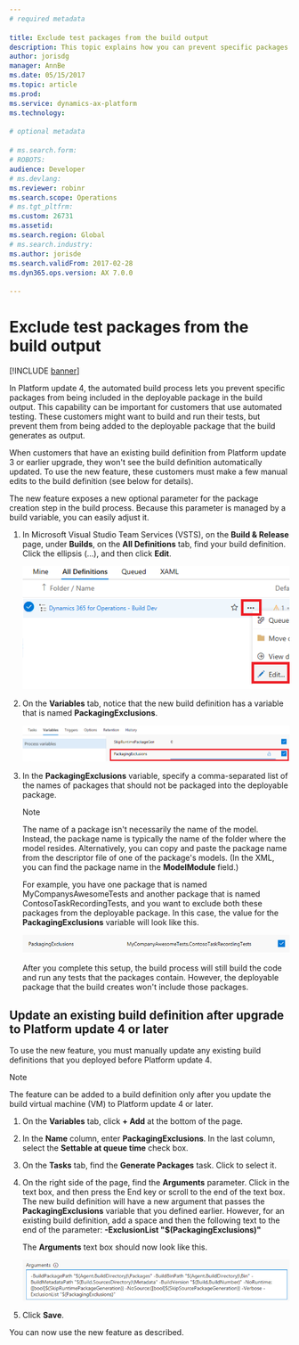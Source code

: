 ```yaml
---
# required metadata

title: Exclude test packages from the build output
description: This topic explains how you can prevent specific packages from being included in the deployable package in the build output that the automated build process generates.
author: jorisdg
manager: AnnBe
ms.date: 05/15/2017
ms.topic: article
ms.prod: 
ms.service: dynamics-ax-platform
ms.technology: 

# optional metadata

# ms.search.form: 
# ROBOTS: 
audience: Developer
# ms.devlang: 
ms.reviewer: robinr
ms.search.scope: Operations
# ms.tgt_pltfrm: 
ms.custom: 26731
ms.assetid:
ms.search.region: Global
# ms.search.industry: 
ms.author: jorisde
ms.search.validFrom: 2017-02-28
ms.dyn365.ops.version: AX 7.0.0

---
```


# Exclude test packages from the build output

[!INCLUDE [banner](../includes/banner.md)]

In Platform update 4, the automated build process lets you prevent specific packages from being included in the deployable package in the build output. This capability can be important for customers that use automated testing. These customers might want to build and run their tests, but prevent them from being added to the deployable package that the build generates as output.

When customers that have an existing build definition from Platform update 3 or earlier upgrade, they won't see the build definition automatically updated. To use the new feature, these customers must make a few manual edits to the build definition (see below for details). 

The new feature exposes a new optional parameter for the package creation step in the build process. Because this parameter is managed by a build variable, you can easily adjust it.

1. In Microsoft Visual Studio Team Services (VSTS), on the **Build & Release** page, under **Builds**, on the **All Definitions** tab, find your build definition. Click the ellipsis (…), and then click **Edit**.

    ![Edit the build definition](media/builddef_edit.png)

1. On the **Variables** tab, notice that the new build definition has a variable that is named **PackagingExclusions**.

    ![PackagingExclusions variable](media/builddef_packexclvariable.png)

1. In the **PackagingExclusions** variable, specify a comma-separated list of the names of packages that should not be packaged into the deployable package.

    > [!NOTE]
    > The name of a package isn't necessarily the name of the model. Instead, the package name is typically the name of the folder where the model resides. Alternatively, you can copy and paste the package name from the descriptor file of one of the package's models. (In the XML, you can find the package name in the **ModelModule** field.)

    For example, you have one package that is named MyCompanysAwesomeTests and another package that is named ContosoTaskRecordingTests, and you want to exclude both these packages from the deployable package. In this case, the value for the **PackagingExclusions** variable will look like this.

    ![PackagingExclusions example](media/builddef_packexclexample.png)

    After you complete this setup, the build process will still build the code and run any tests that the packages contain. However, the deployable package that the build creates won't include those packages.

## Update an existing build definition after upgrade to Platform update 4 or later

To use the new feature, you must manually update any existing build definitions that you deployed before Platform update 4.

> [!NOTE]
> The feature can be added to a build definition only after you update the build virtual machine (VM) to Platform update 4 or later.

1. On the **Variables** tab, click **+ Add** at the bottom of the page.
1. In the **Name** column, enter **PackagingExclusions**. In the last column, select the **Settable at queue time** check box.
1. On the **Tasks** tab, find the **Generate Packages** task. Click to select it.
1. On the right side of the page, find the **Arguments** parameter. Click in the text box, and then press the End key or scroll to the end of the text box. The new build definition will have a new argument that passes the **PackagingExclusions** variable that you defined earlier. However, for an existing build definition, add a space and then the following text to the end of the parameter: **-ExclusionList "$(PackagingExclusions)"**

    The **Arguments** text box should now look like this.

    ![Generate Packages task](media/builddef_generatepack.png)

1. Click **Save**.

You can now use the new feature as described.
